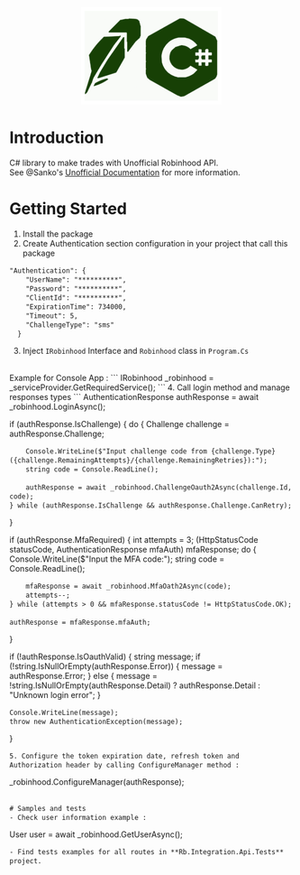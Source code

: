 <p align="center">
<img src=".github\robinhood-csharp.png">
</p>

# Introduction 
C# library to make trades with Unofficial Robinhood API.
<br>
See @Sanko's [Unofficial Documentation](https://github.com/sanko/Robinhood) for more information.

# Getting Started
1. Install the package
2. Create Authentication section configuration in your project that call this package
```
"Authentication": {
    "UserName": "**********",
    "Password": "**********",
    "ClientId": "**********",
    "ExpirationTime": 734000,
    "Timeout": 5,
    "ChallengeType": "sms"
  }
```

3. Inject ``IRobinhood`` Interface and ``Robinhood`` class in ``Program.Cs``
<br>
Example for Console App : 
```
IRobinhood _robinhood = _serviceProvider.GetRequiredService<IRobinhood>(); 
```
4. Call login method and manage responses types
```
AuthenticationResponse authResponse = await _robinhood.LoginAsync();

if (authResponse.IsChallenge)
{
	do
	{
		Challenge challenge = authResponse.Challenge;

		Console.WriteLine($"Input challenge code from {challenge.Type} ({challenge.RemainingAttempts}/{challenge.RemainingRetries}):");
		string code = Console.ReadLine();

		authResponse = await _robinhood.ChallengeOauth2Async(challenge.Id, code);
	} while (authResponse.IsChallenge && authResponse.Challenge.CanRetry);
}

if (authResponse.MfaRequired)
{
	int attempts = 3;
	(HttpStatusCode statusCode, AuthenticationResponse mfaAuth) mfaResponse;
	do
	{
		Console.WriteLine($"Input the MFA code:");
		string code = Console.ReadLine();

		mfaResponse = await _robinhood.MfaOath2Async(code);
		attempts--;
	} while (attempts > 0 && mfaResponse.statusCode != HttpStatusCode.OK);

	authResponse = mfaResponse.mfaAuth;
}

if (!authResponse.IsOauthValid)
{
	string message;
	if (!string.IsNullOrEmpty(authResponse.Error))
	{
		message = authResponse.Error;
	}
	else
	{
		message = !string.IsNullOrEmpty(authResponse.Detail) ? authResponse.Detail : "Unknown login error";
	}

	Console.WriteLine(message);
	throw new AuthenticationException(message);
}
```
5. Configure the token expiration date, refresh token and Authorization header by calling ConfigureManager method : 
```
_robinhood.ConfigureManager(authResponse);
```

# Samples and tests
- Check user information example : 
```
User user = await _robinhood.GetUserAsync();
```
- Find tests examples for all routes in **Rb.Integration.Api.Tests** project.